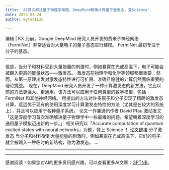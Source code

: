 ```yaml
---
title: 'AI首次解决量子物理学难题，DeepMind精确计算量子激发态，登Science'
date: 2024-08-24
author: ByteAILab

---
```


编辑 | KX
此前，Google DeepMind 研究人员开发的费米子神经网络（FermiNet）非常适合对大量电子的量子基态进行建模。
FermiNet 最初专注于分子的基态。

---
但是，当分子和材料受到大量能量的刺激时，例如暴露在光或高温下，电子可能会被踢入更高的能量状态——激发态。
激发态在物理学和化学等领域都很重要；然而，从第一原理出发对激发态特性进行可扩展、准确且稳健的计算仍然面临重要的理论挑战。
现在，DeepMind  研究人员开发了一种计算激发态的新方法，它比以前的方法更强大、更通用。该方法可以应用于任何类型的数学模型，包括 FermiNet 和其他神经网络。
所提出的方法对许多原子和分子实现了精确的激发态计算，远远优于现有的使用深度学习计算激发态特性的方法（尤其是在较大的系统上），并且可以应用于各种量子系统。
论文一作兼通讯作者 David Pfau 激动发文「这是深度学习首次准确解决量子物理学中一些最难的问题。希望朝着深度学习的通用量子模拟迈出新的一步。」
相关研究以「Accurate computation of quantum excited states with neural networks」为题，登上 Science ！
[论文链接](https://www.science.org/doi/abs/10.1126/science.adn0137)
分子激发态
当分子和材料受到大量能量的刺激时，例如暴露在光或高温下，它们的电子就会被踢入一种临时的新结构，称为激发态。
...

---
---
感谢阅读！如果您对AI的更多资讯感兴趣，可以查看更多AI文章：[GPTNB](https://gptnb.com)。